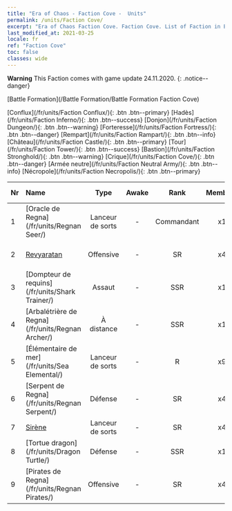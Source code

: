 ```yaml
---
title: "Era of Chaos - Faction Cove -  Units"
permalink: /units/Faction Cove/
excerpt: "Era of Chaos Faction Cove. Faction Cove. List of Faction in Era of Chaos"
last_modified_at: 2021-03-25
locale: fr
ref: "Faction Cove"
toc: false
classes: wide
---
```

**Warning** This Faction comes with game update 24.11.2020.
{: .notice--danger}

  [Battle Formation](/Battle Formation/Battle Formation Faction Cove)

 [Conflux](/fr/units/Faction Conflux/){: .btn .btn--primary} [Hadès](/fr/units/Faction Inferno/){: .btn .btn--success} [Donjon](/fr/units/Faction Dungeon/){: .btn .btn--warning} [Forteresse](/fr/units/Faction Fortress/){: .btn .btn--danger} [Rempart](/fr/units/Faction Rampart/){: .btn .btn--info} [Château](/fr/units/Faction Castle/){: .btn .btn--primary} [Tour](/fr/units/Faction Tower/){: .btn .btn--success} [Bastion](/fr/units/Faction Stronghold/){: .btn .btn--warning} [Crique](/fr/units/Faction Cove/){: .btn .btn--danger} [Armée neutre](/fr/units/Faction Neutral Army/){: .btn .btn--info} [Nécropole](/fr/units/Faction Necropolis/){: .btn .btn--primary} 

  | Nr |         Name        |   Type   | Awake |    Rank   |   Members     |  Stars  | Exclusive | Attack  |     HP    |  Awaken Name  |
  |:---|:--------------------|:--------:|:-----:|:---------:|:-------------:|:-------:|:---------:|:-------:|:---------:|:--------------|
  | 1 | [Oracle de Regna](/fr/units/Regnan Seer/) | Lanceur de sorts | - | Commandant | x1 | <i class="fas fa-star"/><i class="fas fa-star"/><i class="fas fa-star"/> | - | 1006.9 | 5091 |  Élémentaire des marées  |
  | 2 | [Revyaratan](/fr/units/Revyaratan/) | Offensive | - | SR | x4 | <i class="fas fa-star"/><i class="fas fa-star"/><i class="fas fa-star"/> | - | 1267.1 | 7128 |  Monstre marin ancestral  |
  | 3 | [Dompteur de requins](/fr/units/Shark Trainer/) | Assaut | - | SSR | x1 | <i class="fas fa-star"/><i class="fas fa-star"/><i class="fas fa-star"/> | - | 792.0 | 5430 |  Chevaucheur de requins  |
  | 4 | [Arbalétrière de Regna](/fr/units/Regnan Archer/) | À distance | - | SSR | x1 | <i class="fas fa-star"/><i class="fas fa-star"/><i class="fas fa-star"/> | - | 235.5 | 1245 |   -   |
  | 5 | [Élémentaire de mer](/fr/units/Sea Elemental/) | Lanceur de sorts | - | R | x9 | <i class="fas fa-star"/> | - | 201.8 | 1446 |  Élémentaire des marées  |
  | 6 | [Serpent de Regna](/fr/units/Regnan Serpent/) | Défense | - | SR | x4 | <i class="fas fa-star"/><i class="fas fa-star"/><i class="fas fa-star"/> | - | 100.9 | 3027 |    |
  | 7 | [Sirène](/fr/units/Mermaid/) | Lanceur de sorts | - | SR | x4 | <i class="fas fa-star"/><i class="fas fa-star"/><i class="fas fa-star"/> | - | 185.0 | 1648 |   -   |
  | 8 | [Tortue dragon](/fr/units/Dragon Turtle/) | Défense | - | SSR | x1 | <i class="fas fa-star"/><i class="fas fa-star"/><i class="fas fa-star"/> | - | 362.0 | 12000 |  Tortue dragon primaire  |
  | 9 | [Pirates de Regna](/fr/units/Regnan Pirates/) | Offensive | - | SR | x4 | <i class="fas fa-star"/><i class="fas fa-star"/> | + | 99.3 | 695 |  Roi des pirates  |
